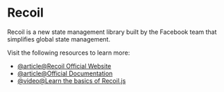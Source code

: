 # Recoil

Recoil is a new state management library built by the Facebook team that simplifies global state management.

Visit the following resources to learn more:

- [@article@Recoil Official Website](https://recoiljs.org/)
- [@article@Official Documentation](https://recoiljs.org/docs/introduction/getting-started)
- [@video@Learn the basics of Recoil.js](https://www.youtube.com/watch?v=BchtCWxs7sA)
